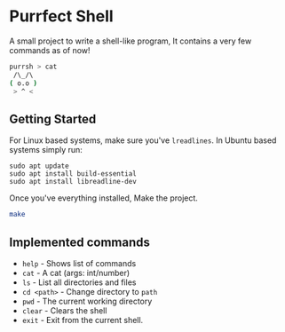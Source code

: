# Purrfect Shell

A small project to write a shell-like program, It contains a very few commands as of now! 
```sh
purrsh > cat
 /\_/\  
( o.o )
 > ^ <
```

## Getting Started

For Linux based systems, make sure you've `lreadlines`. In Ubuntu based systems simply run:

```
sudo apt update
sudo apt install build-essential
sudo apt install libreadline-dev
```

Once you've everything installed, Make the project.

```sh
make
```

## Implemented commands

* `help` - Shows list of commands
* `cat` - A cat (args: int/number)
* `ls` - List all directories and files
* `cd <path>` - Change directory to `path`
* `pwd` - The current working directory
* `clear` - Clears the shell
* `exit` - Exit from the current shell.


